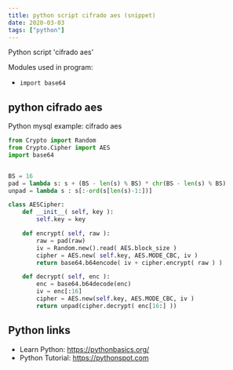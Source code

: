 ```yaml
---
title: python script cifrado aes (snippet)
date: 2020-03-03
tags: ["python"]
---
```

Python script 'cifrado aes'


Modules used in program: 
* `import base64`

## python cifrado aes

Python mysql example: cifrado aes

```python
from Crypto import Random
from Crypto.Cipher import AES
import base64


BS = 16
pad = lambda s: s + (BS - len(s) % BS) * chr(BS - len(s) % BS) 
unpad = lambda s : s[:-ord(s[len(s)-1:])]

class AESCipher:
    def __init__( self, key ):
        self.key = key

    def encrypt( self, raw ):
        raw = pad(raw)
        iv = Random.new().read( AES.block_size )
        cipher = AES.new( self.key, AES.MODE_CBC, iv )
        return base64.b64encode( iv + cipher.encrypt( raw ) ) 

    def decrypt( self, enc ):
        enc = base64.b64decode(enc)
        iv = enc[:16]
        cipher = AES.new(self.key, AES.MODE_CBC, iv )
        return unpad(cipher.decrypt( enc[16:] ))


```

## Python links

- Learn Python: https://pythonbasics.org/
- Python Tutorial: https://pythonspot.com
